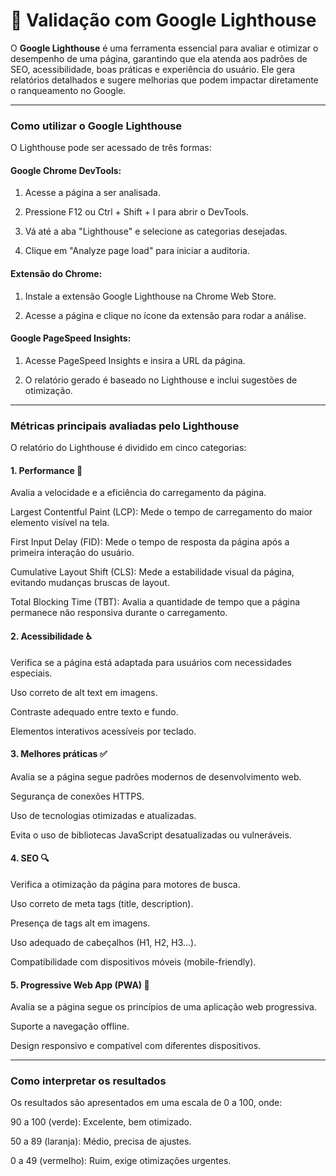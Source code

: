 # 🚨 Validação com Google Lighthouse

O **Google Lighthouse** é uma ferramenta essencial para avaliar e otimizar o desempenho de uma página, garantindo que ela atenda aos padrões de SEO, acessibilidade, boas práticas e experiência do usuário. Ele gera relatórios detalhados e sugere melhorias que podem impactar diretamente o ranqueamento no Google.

***

### Como utilizar o Google Lighthouse

O Lighthouse pode ser acessado de três formas:

#### Google Chrome DevTools:

1. Acesse a página a ser analisada.

2. Pressione F12 ou Ctrl + Shift + I para abrir o DevTools.

3. Vá até a aba "Lighthouse" e selecione as categorias desejadas.

4. Clique em "Analyze page load" para iniciar a auditoria.

#### Extensão do Chrome:

1. Instale a extensão Google Lighthouse na Chrome Web Store.

2. Acesse a página e clique no ícone da extensão para rodar a análise.

#### Google PageSpeed Insights:

1. Acesse PageSpeed Insights e insira a URL da página.

2. O relatório gerado é baseado no Lighthouse e inclui sugestões de otimização.

***

### Métricas principais avaliadas pelo Lighthouse

O relatório do Lighthouse é dividido em cinco categorias:

#### 1. Performance 🚀

Avalia a velocidade e a eficiência do carregamento da página.

Largest Contentful Paint (LCP): Mede o tempo de carregamento do maior elemento visível na tela.

First Input Delay (FID): Mede o tempo de resposta da página após a primeira interação do usuário.

Cumulative Layout Shift (CLS): Mede a estabilidade visual da página, evitando mudanças bruscas de layout.

Total Blocking Time (TBT): Avalia a quantidade de tempo que a página permanece não responsiva durante o carregamento.

#### 2. Acessibilidade ♿

Verifica se a página está adaptada para usuários com necessidades especiais.

Uso correto de alt text em imagens.

Contraste adequado entre texto e fundo.

Elementos interativos acessíveis por teclado.

#### 3. Melhores práticas ✅

Avalia se a página segue padrões modernos de desenvolvimento web.

Segurança de conexões HTTPS.

Uso de tecnologias otimizadas e atualizadas.

Evita o uso de bibliotecas JavaScript desatualizadas ou vulneráveis.

#### 4. SEO 🔍

Verifica a otimização da página para motores de busca.

Uso correto de meta tags (title, description).

Presença de tags alt em imagens.

Uso adequado de cabeçalhos (H1, H2, H3...).

Compatibilidade com dispositivos móveis (mobile-friendly).

#### 5. Progressive Web App (PWA) 📱

Avalia se a página segue os princípios de uma aplicação web progressiva.

Suporte a navegação offline.

Design responsivo e compatível com diferentes dispositivos.

***

### Como interpretar os resultados

Os resultados são apresentados em uma escala de 0 a 100, onde:

90 a 100 (verde): Excelente, bem otimizado.

50 a 89 (laranja): Médio, precisa de ajustes.

0 a 49 (vermelho): Ruim, exige otimizações urgentes.